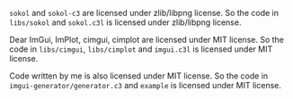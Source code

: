 `sokol` and `sokol-c3` are licensed under zlib/libpng license.
So the code in `libs/sokol` and `sokol.c3l` is licensed under zlib/libpng license.

Dear ImGui, ImPlot, cimgui, cimplot are licensed under MIT license.
So the code in `libs/cimgui`, `libs/cimplot` and `imgui.c3l` is licensed under MIT license.

Code written by me is also licensed under MIT license.
So the code in `imgui-generator/generator.c3` and `example` is licensed under MIT license.
